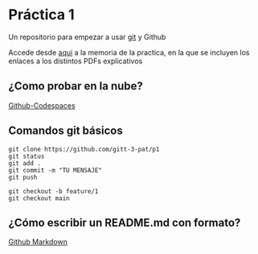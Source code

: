 # Práctica 1

Un repositorio para empezar a usar [git](https://git-scm.com/) y Github

Accede desde [aqui](https://github.com/AArreguiB/p1/blob/main/MEMORIA%20DE%20LA%20PRACTICA.md) a la memoria de la practica, en la que se incluyen los enlaces a los distintos PDFs explicativos

## ¿Como probar en la nube?

[Github-Codespaces](https://github.com/features/codespaces)

## Comandos git básicos

```
git clone https://github.com/gitt-3-pat/p1
git status
git add .
git commit -m "TU MENSAJE"
git push

git checkout -b feature/1
git checkout main
```

## ¿Cómo escribir un README.md con formato?

[Github Markdown](https://docs.github.com/es/get-started/writing-on-github/getting-started-with-writing-and-formatting-on-github/basic-writing-and-formatting-syntax)
